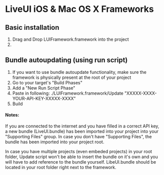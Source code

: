 LiveUI iOS & Mac OS X Frameworks
================


## Basic installation

1. Drag and Drop LUIFramework.framework into the project
2. 

## Bundle autoupdating (using run script)
1. If you want to use bundle autoupdate functionality, make sure the framework is physically present at the root of your project
3. Go to your target's "Build Phases"
4. Add a "New Run Script Phase"
5. Paste in following: ./LUIFramework.framework/Update "XXXXX-XXXX-YOUR-API-KEY-XXXXX-XXXX"
6. Build

#### Notes:
If you are connected to the internet and you have filled in a correct API key, a new bundle (LiveUI.bundle) has been imported into your project into your "Supporting Files" group. In case you don't have "Supporting Files", the bundle has been imported into your project root.

In case you have multiple projects (even embeded projects) in your root folder, Update script won't be able to insert the bundle on it's own and you will have to add reference to the bundle yourself. LibeUI.bundle should be located in your root folder right next to the framework.

